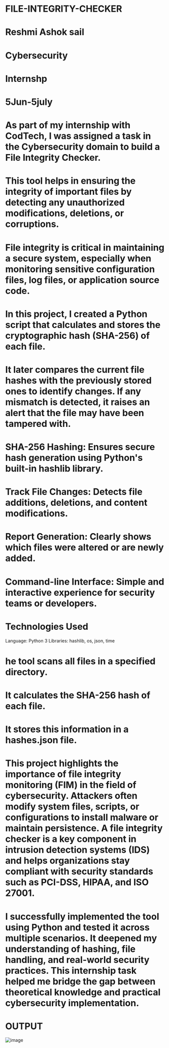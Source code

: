 # FILE-INTEGRITY-CHECKER
# Reshmi Ashok sail
# Cybersecurity
# Internshp 
# 5Jun-5july
# As part of my internship with CodTech, I was assigned a task in the Cybersecurity domain to build a File Integrity Checker. 
# This tool helps in ensuring the integrity of important files by detecting any unauthorized modifications, deletions, or corruptions. 
# File integrity is critical in maintaining a secure system, especially when monitoring sensitive configuration files, log files, or application source code.
# In this project, I created a Python script that calculates and stores the cryptographic hash (SHA-256) of each file.
# It later compares the current file hashes with the previously stored ones to identify changes. If any mismatch is detected, it raises an alert that the file may have been tampered with.
# SHA-256 Hashing: Ensures secure hash generation using Python's built-in hashlib library.
# Track File Changes: Detects file additions, deletions, and content modifications.
# Report Generation: Clearly shows which files were altered or are newly added.
# Command-line Interface: Simple and interactive experience for security teams or developers.
# Technologies Used
   Language: Python 3
   Libraries: hashlib, os, json, time
# he tool scans all files in a specified directory.
# It calculates the SHA-256 hash of each file.
# It stores this information in a hashes.json file.
# This project highlights the importance of file integrity monitoring (FIM) in the field of cybersecurity. Attackers often modify system files, scripts, or configurations to install malware or maintain persistence. A file integrity checker is a key component in intrusion detection systems (IDS) and helps organizations stay compliant with security standards such as PCI-DSS, HIPAA, and ISO 27001.
# I successfully implemented the tool using Python and tested it across multiple scenarios. It deepened my understanding of hashing, file handling, and real-world security practices. This internship task helped me bridge the gap between theoretical knowledge and practical cybersecurity implementation.

# OUTPUT
  ![image](https://github.com/user-attachments/assets/a2f18f9a-c49d-4f21-8575-7eda5863f74d)


